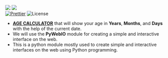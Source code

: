 ![](http://ForTheBadge.com/images/badges/made-with-python.svg)
![](https://forthebadge.com/images/badges/built-by-developers.svg)</br>
[![Prettier](https://img.shields.io/badge/Code%20Style-Prettier-red.svg)](https://github.com/prettier/prettier)
![License](https://img.shields.io/badge/License-MIT-red.svg)</br>

- [**AGE CALCULATOR**](Age_Calculator.py) that will show your age in **Years**, **Months**, and **Days** with the help of the current date. 
- We will use the **PyWebIO** module for creating a simple and interactive interface on the web. 
- This is a python module mostly used to create simple and interactive interfaces on the web using Python programming.
